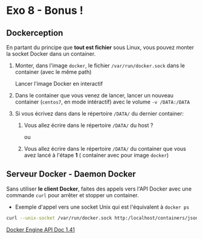 # Exo 8 - Bonus !

## Dockerception

En partant du principe que **tout est fichier** sous Linux, vous pouvez monter la socket Docker dans un container.



1. Monter, dans l'image `docker`, le fichier `/var/run/docker.sock` dans le container (avec le même path)

   Lancer l'image Docker en interactif

2. Dans le container que vous venez de lancer, lancer un nouveau container (`centos7`, en mode intéractif) avec le volume `-v /DATA:/DATA`

3. Si vous écrivez dans dans le répertoire `/DATA/` du dernier container:

   1. Vous allez écrire dans le répertoire `/DATA/` du host ?

      ou

   2. Vous allez écrire dans le répertoire `/DATA/` du container que vous avez lancé à l'étape **1** ( container avec pour image `docker`)



## Serveur Docker - Daemon Docker

Sans utiliser **le client Docker**, faites des appels vers l'API Docker avec une commande `curl` pour arrêter et stopper un container.

* Exemple d'appel vers une socket Unix qui est l'équivalent à `docker ps` 

````bash
curl --unix-socket /var/run/docker.sock http:/localhost/containers/json | jq
````

[Docker Engine API Doc 1.41](https://docs.docker.com/engine/api/v1.41/)



